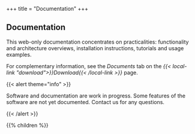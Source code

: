 +++
title = "Documentation"
+++

## Documentation

This web-only documentation concentrates on practicalities:
functionality and architecture overviews, installation instructions, tutorials and usage examples.

For complementary information, see the *Documents* tab on the
*{{< local-link "download">}}Download{{< /local-link >}}* page.

{{< alert theme="info" >}}

Software and documentation are work in progress. Some features of the software are not yet documented. Contact us for any questions.

{{< /alert >}}

{{% children  %}}
